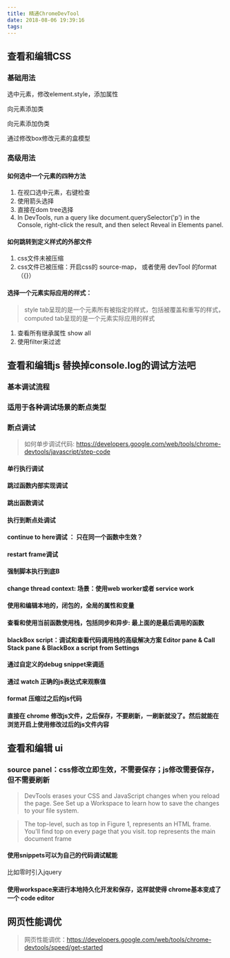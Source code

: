 ```yaml
---
title: 精通ChromeDevTool
date: 2018-08-06 19:39:16
tags:
---
```


## 查看和编辑CSS

### 基础用法

选中元素，修改element.style，添加属性

向元素添加类

向元素添加伪类

通过修改box修改元素的盒模型


### 高级用法

#### 如何选中一个元素的四种方法

1. 在视口选中元素，右键检查
2. 使用箭头选择
3. 直接在dom tree选择
4. In DevTools, run a query like document.querySelector('p') in the Console, right-click the result, and then select Reveal in Elements panel. 


#### 如何跳转到定义样式的外部文件

1. css文件未被压缩
2. css文件已被压缩：开启css的 source-map， 或者使用 devTool 的format（{}）

#### 选择一个元素实际应用的样式：

> style tab呈现的是一个元素所有被指定的样式，包括被覆盖和重写的样式，computed tab呈现的是一个元素实际应用的样式

1. 查看所有继承属性 show all
2. 使用filter来过滤



## 查看和编辑js   替换掉console.log的调试方法吧

### 基本调试流程

### 适用于各种调试场景的断点类型

### 断点调试

> 如何单步调试代码: https://developers.google.com/web/tools/chrome-devtools/javascript/step-code

#### 单行执行调试
#### 跳过函数内部实现调试
#### 跳出函数调试
#### 执行到断点处调试
#### continue to here调试 ： 只在同一个函数中生效？
#### restart frame调试
#### 强制脚本执行到底B
#### change thread context: 场景：使用web worker或者 service work
#### 使用和编辑本地的，闭包的，全局的属性和变量
#### 查看和使用当前函数使用栈，包括同步和异步: 最上面的是最后调用的函数
#### blackBox script：调试和查看代码调用栈的高级解决方案  Editor pane  & Call Stack pane & BlackBox a script from Settings
#### 通过自定义的debug snippet来调适
#### 通过 watch 正确的js表达式来观察值
#### format 压缩过之后的js代码
#### 直接在 chrome 修改js文件，之后保存，不要刷新，一刷新就没了。然后就能在浏览开启上使用修改过后的js文件内容


## 查看和编辑 ui

### source panel：css修改立即生效，不需要保存；js修改需要保存，但不需要刷新

> DevTools erases your CSS and JavaScript changes when you reload the page. See Set up a Workspace to learn how to save the changes to your file system.

> The top-level, such as top in Figure 1, represents an HTML frame. You'll find top on every page that you visit. top represents the main document frame

#### 使用snippets可以为自己的代码调试赋能

比如零时引入jquery

#### 使用workspace来进行本地持久化开发和保存，这样就使得 chrome基本变成了一个 code editor


## 网页性能调优

> 网页性能调优：https://developers.google.com/web/tools/chrome-devtools/speed/get-started